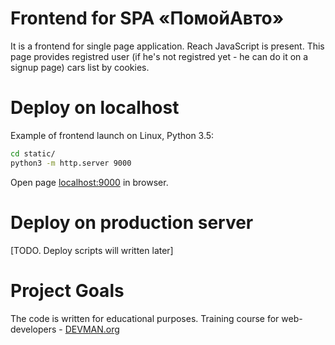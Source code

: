# Frontend for SPA «ПомойАвто»

It is a frontend for single page application. Reach JavaScript is present.
This page provides registred user (if he's not registred yet - he can do it on a signup page) cars list by cookies.

# Deploy on localhost

Example of frontend launch on Linux, Python 3.5:

```bash
cd static/
python3 -m http.server 9000
```

Open page [localhost:9000](http://localhost:9000) in browser.

# Deploy on production server

[TODO. Deploy scripts will written later]

# Project Goals

The code is written for educational purposes. Training course for web-developers - [DEVMAN.org](https://devman.org)
